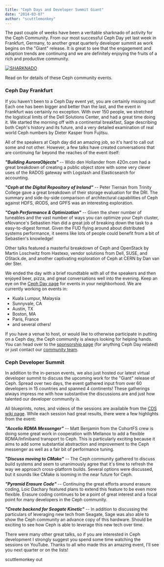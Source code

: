 ```yaml
---
title: "Ceph Days and Developer Summit Giant"
date: "2014-03-07"
author: "scuttlemonkey"
---
```


The past couple of weeks have been a veritable sharknado of activity for the Ceph Community. From our most successful Ceph Day yet last week in Frankfurt, Germany, to another great quarterly developer summit as work begins on the "Giant" release. It is great to see that the engagement and adoption trends are continuing and we are definitely enjoying the fruits of a rich and productive community.

[![SHARKNADO](images/SHARKNADO-300x153.jpg)](http://ceph.com/wp-content/uploads/2014/03/SHARKNADO.jpg)

Read on for details of these Ceph community events.

### Ceph Day Frankfurt

If you haven't been to a Ceph Day event yet, you are certainly missing out! Each one has been bigger and better than the last, and the event in Frankfurt was certainly no exception. With over 150 people, we stretched the logistical limits of the Dell Solutions Center, and had a great time doing it. We started the morning off with a continental breakfast, Sage describing both Ceph's history and its future, and a very detailed examination of real world Ceph numbers by Dieter Kasper from Fujitsu.

All of the speakers at Ceph day did an amazing job, so it's hard to call out some and not other. However, a few talks have created conversations that are continuing far beyond the reaches of the event itself:

**_"Building AuroraObjects"_** -- Wido den Hollander from 42On.com had a great breakdown of creating a public object store with some very clever uses of the RADOS gateway with Logstash and Elasticsearch for accounting.

**_"Ceph at the Digital Repository of Ireland"_** -- Peter Tiernan from Trinity College gave a great breakdown of their storage evaluation for the DRI. The summary and side-by-side comparison of architectural capabilities of Ceph against HDFS, iRODS, and GPFS was an interesting exploration.

**_"Ceph Performance & Optimization"_** -- Given the sheer number of tuneables and the vast number of ways you can optimize your Ceph cluster, eNovance's Sebastien Han did a great job of breaking down the task to a easy-to-digest format. Given the FUD flying around about distributed systems performance, it seems like lots of people could benefit from a bit of Sebastien's knowledge!

Other talks featured a masterful breakdown of Ceph and OpenStack by Martin Loschwitz from Hastexo, vendor solutions from Dell, SUSE, and OStack.de, and another captivating exploration of Ceph at CERN by Dan van der Ster.

We ended the day with a brief roundtable with all of the speakers and then enjoyed beer, pizza, and great conversations well into the evening. Keep an eye on the [Ceph Day page](http://www.inktank.com/cephdays/) for events in your neighborhood. We are currently working on events in:

- Kuala Lumpur, Malaysia
- Sunnyvale, CA
- Austin, TX
- Boston, MA
- Paris, France
- and several others!

If you have a venue to host, or would like to otherwise participate in putting on a Ceph day, the Ceph community is always looking for helping hands. You can head over to the [sponsorship page](http://info.inktank.com/ceph_day_sponsorships) (for anything Ceph Day related) or just contact our [community team](mailto:community@inktank.com).

### Ceph Developer Summit

In addition to the in-person events, we also just hosted our latest virtual developer summit to discuss the upcoming work for the "Giant" release of Ceph. Spread over two days, the event gathered input from over 60 developers in 15 countries and spanned 4 continents! These gatherings always impress me with how substantive the discussions are and just how talented our developer community is.

All blueprints, notes, and videos of the sessions are available from the [CDS wiki page](https://wiki.ceph.com/Planning/CDS/CDS_Giant_(Mar_2014)). While each session had great results, there were a few highlights from the event:

**_"Accelio RDMA Messenger"_** -- Matt Benjamin from the CohortFS crew is doing some great work in cooperation with Mellanox to add a flexible RDMA/Infiniband transport to Ceph. This is particularly exciting because it aims to add some substantial abstraction and improvement to the Ceph messenger as well as a fair bit of performance tuning.

**_"Discuss moving to CMake"_** -- The Ceph community gathered to discuss build systems and seem to unanimously agree that it's time to refresh the way we approach cross-platform builds. Several options were discussed, but it sounds like CMake is looming in the near future for Ceph.

**_"Pyramid Erasure Code"_** -- Continuing the great efforts around erasure coding, Loic Dachary featured plans to extend this feature to be even more flexible. Erasure coding continues to be a point of great interest and a focal point for many developers in the Ceph community.

**_"Create backend for Seagate Kinetic"_** -- In addition to discussing the particulars of leveraging new tech from Seagate, Sage was also able to show the Ceph community an advance copy of this hardware. Should be exciting to see how Ceph is able to leverage this new tech over time.

There were many other great talks, so if you are interested in Ceph development I strongly suggest you spend some time watching the sessions on YouTube. Thanks to all who made this an amazing event, I'll see you next quarter or on the lists!

scuttlemonkey out
